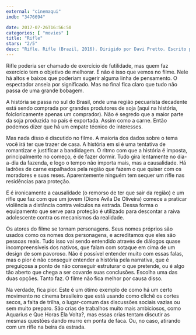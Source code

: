 ```yaml
---
external: "cinemaqui"
imdb: "3476694"

date: 2017-07-26T16:56:50
categories: [ "movies" ]
title: "Rifle"
stars: "2/5"
desc: "Rifle. Rifle (Brazil, 2016). Dirigido por Davi Pretto. Escrito por Davi Pretto, Richard Tavares. Com Dione Avila De Oliveira (Dione), Evaristo Pimentel Goularte (Evaristo), Francisco Fabrício Dutra dos Santos (Mariano), Sofia Ferreira (Vitória), Andressa Nogueira Goularte (Andressa). Crítica escrita para o site CinemAqui."
---
```

Rifle poderia ser chamado de exercício de futilidade, mas quem faz exercício tem o objetivo de melhorar. E não é isso que vemos no filme. Nele há altos e baixos que poderiam sugerir alguma linha de pensamento. O espectador anseia por significado. Mas no final fica claro que tudo não passa de uma grande bobagem.

A história se passa no sul do Brasil, onde uma região pecuarista decadente está sendo comprada por grandes produtores de soja (aqui na história, folcloricamente apenas um comprador). Não é segredo que a maior parte da soja produzida no país é exportada. Assim como a carne. Então podemos dizer que há um empate técnico de interesses.

Mas nada disso é discutido no filme. A maioria dos dados sobre o tema você irá ter que trazer de casa. A história em si é uma tentativa de romantizar e justificar a bandidagem. O ritmo com que a história é imposta, principalmente no começo, é de fazer dormir. Tudo gira lentamente no dia-a-dia da fazenda, e logo o tempo não importa mais, mas a causalidade. Há ladrões de carne espalhados pela região que fazem o que quiser com os moradores e suas reses. Aparentemente ninguém tem sequer um rifle nas residências para proteção.

E é ironicamente a causalidade (o remorso de ter que sair da região) e um rifle que faz com que um jovem (Dione Avila De Oliveira) comece a praticar violência a distância contra veículos na estrada. Dessa forma o equipamento que serve para proteção é utilizado para descontar a raiva adolescente contra os mecanismos da realidade.

Os atores do filme se tornam personagens. Seus nomes próprios são usados como os nomes dos personagens, e acreditamos que eles são pessoas reais. Tudo isso vai sendo entendido através de diálogos quase incompreensíveis dos nativos, que falam com sotaque em cima de um design de som pavoroso. Não é possível entender muito com essas falas, mas o pior é não conseguir entender a história pela narrativa, que é preguiçosa a ponto de não conseguir estruturar o que pretende, ou é algo tão aberto que chega a ser covarde suas conclusões. Escolha uma das duas opções. Tanto faz. O filme não fica melhor por causa disso.

Na verdade, fica pior. Este é um ótimo exemplo de como há um certo movimento no cinema brasileiro que está usando como clichê os cortes secos, a falta de trilha, o lugar-comum das discussões sociais vazias ou sem muito preparo. São crias de trabalhos muito mais ambiciosos, como Aquarius e Que Horas Ela Volta?, mas essas crias tentam discutir as mesmas questões dando murro em ponta de faca. Ou, no caso, atirando com um rifle na beira da estrada.
